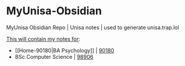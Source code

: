 # MyUnisa-Obsidian
MyUnisa Obsidian Repo | Unisa notes | used to generate unisa.trap.lol

<u>This will contain my notes for</u>:
- [[Home-90180|BA Psychology]]  | [90180](https://www.unisa.ac.za/sites/corporate/default/Register-to-study-through-Unisa/Undergraduate-&-honours-qualifications/Find-your-qualification-&-choose-your-modules/All-qualifications/Bachelor-of-Arts-in-Psychology-(90180))
- BSc Computer Science | [98906](https://www.unisa.ac.za/sites/corporate/default/Register-to-study-through-Unisa/Undergraduate-&-honours-qualifications/Find-your-qualification-&-choose-your-modules/All-qualifications/Bachelor-of-Science-in-Computing-(98906-%E2%80%93-COM))